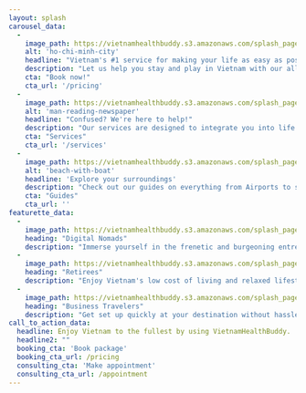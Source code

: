 ```yaml
---
layout: splash
carousel_data:
  -
    image_path: https://vietnamhealthbuddy.s3.amazonaws.com/splash_page/edited-architecture-bridge-buildings.jpg
    alt: 'ho-chi-minh-city'
    headline: "Vietnam's #1 service for making your life as easy as possible"
    description: "Let us help you stay and play in Vietnam with our all-inclusive packages"
    cta: "Book now!"
    cta_url: '/pricing'
  -
    image_path: https://vietnamhealthbuddy.s3.amazonaws.com/splash_page/lukasz-saczek-36808-unsplash.jpg
    alt: 'man-reading-newspaper'
    headline: "Confused? We're here to help!"
    description: "Our services are designed to integrate you into life in Vietnam"
    cta: "Services"
    cta_url: '/services'
  -
    image_path: https://vietnamhealthbuddy.s3.amazonaws.com/splash_page/edited-beach-boat.jpg
    alt: 'beach-with-boat'
    headline: 'Explore your surroundings'
    description: "Check out our guides on everything from Airports to saying your first 'Xin Chao'"
    cta: "Guides"
    cta_url: ''
featurette_data:
  -
    image_path: https://vietnamhealthbuddy.s3.amazonaws.com/splash_page/adolescent-adult-casual-207582.jpg
    heading: "Digital Nomads"
    description: "Immerse yourself in the frenetic and burgeoning entrepreneurial scene of Vietnam's cities. When you need to take a break, take a quick jaunt to southern beachtowns, the mekong delta, or the northern hills.  Incredible coffee shops, coworking spaces, and adventure await you!"
  -
    image_path: https://vietnamhealthbuddy.s3.amazonaws.com/splash_page/wenni-zhou-463350-unsplash.jpg
    heading: "Retirees"
    description: "Enjoy Vietnam's low cost of living and relaxed lifestyle. Sip tropical drinks by the beach, luxuriate at a spa, or let the incredible natural scenery inspire you. It's up to you!"
  -
    image_path: https://vietnamhealthbuddy.s3.amazonaws.com/splash_page/adolescent-adult-attractive-785667.jpg
    heading: "Business Travelers"
    description: "Get set up quickly at your destination without hassle or delay.  Make sure that you're prepared and at your best to make the most of your Vietnam trip."
call_to_action_data:
  headline: Enjoy Vietnam to the fullest by using VietnamHealthBuddy.  We deliver dependable, English-speaking support to a wide variety of new arrivals.
  headline2: ""
  booking_cta: 'Book package'
  booking_cta_url: /pricing
  consulting_cta: 'Make appointment'
  consulting_cta_url: /appointment
---
```

